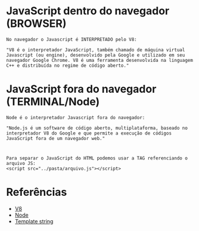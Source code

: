 # JavaScript dentro do navegador (BROWSER)
    No navegador o Javascript é INTERPRETADO pelo V8:

    "V8 é o interpretador JavaScript, também chamado de máquina virtual Javascript (ou engine), desenvolvido pela Google e utilizado em seu navegador Google Chrome. V8 é uma ferramenta desenvolvida na linguagem C++ e distribuída no regime de código aberto."

# JavaScript fora do navegador (TERMINAL/Node)
    Node é o interpretador Javascript fora do navegador:

    "Node.js é um software de código aberto, multiplataforma, baseado no interpretador V8 do Google e que permite a execução de códigos JavaScript fora de um navegador web."

# 
    Para separar o JavaScript do HTML podemos usar a TAG referenciando o arquivo JS:
    <script src="../pasta/arquivo.js"></script>

# Referências
- [V8](https://pt.wikipedia.org/wiki/V8_(JavaScript))
- [Node](https://pt.wikipedia.org/wiki/Node.js)
- [Template string](https://developer.mozilla.org/pt-BR/docs/Web/JavaScript/Reference/Template_literals)